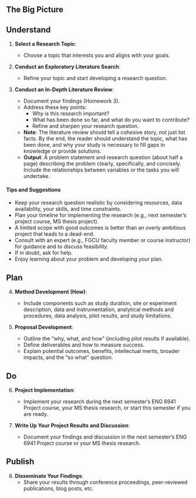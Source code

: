 ## The Big Picture

## Understand

1. **Select a Research Topic**:
   - Choose a topic that interests you and aligns with your goals.

2. **Conduct an Exploratory Literature Search**:
   - Refine your topic and start developing a research question.

3. **Conduct an In-Depth Literature Review**:
   - Document your findings (Homework 3).
   - Address these key points:
     - Why is this research important?
     - What has been done so far, and what do you want to contribute?
     - Refine and sharpen your research question.
   - **Note**: The literature review should tell a cohesive story, not just list facts. By the end, the reader should understand the topic, what has been done, and why your study is necessary to fill gaps in knowledge or provide solutions.
   - **Output**: A problem statement and research question (about half a page) describing the problem clearly, specifically, and concisely. Include the relationships between variables or the tasks you will undertake.

#### Tips and Suggestions
- Keep your research question realistic by considering resources, data availability, your skills, and time constraints.
- Plan your timeline for implementing the research (e.g., next semester’s project course, MS thesis project).
- A limited scope with good outcomes is better than an overly ambitious project that leads to a dead-end.
- Consult with an expert (e.g., FGCU faculty member or course instructor) for guidance and to discuss feasibility.
- If in doubt, ask for help.
- Enjoy learning about your problem and developing your plan.

## Plan

4. **Method Development (How)**:
   - Include components such as study duration, site or experiment description, data and instrumentation, analytical methods and procedures, data analysis, pilot results, and study limitations.

5. **Proposal Development**:
   - Outline the “why, what, and how” (including pilot results if available).
   - Define deliverables and how to measure success.
   - Explain potential outcomes, benefits, intellectual merits, broader impacts, and the “so what” question.

## Do

6. **Project Implementation**:
   - Implement your research during the next semester’s ENG 6941 Project course, your MS thesis research, or start this semester if you are ready.

7. **Write Up Your Project Results and Discussion**:
   - Document your findings and discussion in the next semester’s ENG 6941 Project course or your MS thesis research.

## Publish

8. **Disseminate Your Findings**:
   - Share your results through conference proceedings, peer-reviewed publications, blog posts, etc.

